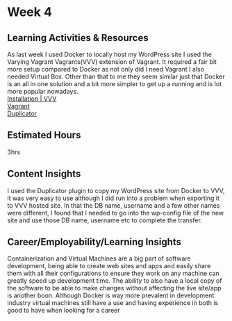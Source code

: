 # Week 4
## Learning Activities & Resources
As last week I used Docker to locally host my WordPress site I used the Varying Vagrant Vagrants(VVV) extension of Vagrant. It required a fair bit more setup compared to Docker as not only did I need Vagrant I also needed Virtual Box. Other than that to me they seem similar just that Docker is an all in one solution and a bit more simpler to get up a running and is lot more popular nowadays.  
[Installation | VVV](https://varyingvagrantvagrants.org/docs/en-US/installation/)  
[Vagrant](https://www.vagrantup.com/)  
[Duplicator](https://duplicator.com/)  
## Estimated Hours
3hrs 
## Content Insights
I used the Duplicator plugin to copy my WordPress site from Docker to VVV, it was very easy to use although I did run into a problem when exporting it to VVV hosted site. In that the DB name, username and a few other names were different, I found that I needed to go into the wp-config file of the new site and use those DB name, username etc to complete the transfer.
## Career/Employability/Learning Insights
Containerization and Virtual Machines are a big part of software development, being able to create web sites and apps and easily share them with all their configurations to ensure they work on any machine can greatly speed up development time. The ability to also have a local copy of the software to be able to make changes without affecting the live site/app is another boon. Although Docker is way more prevalent in development industry virtual machines still have a use and having experience in both is good to have when looking for a career 
